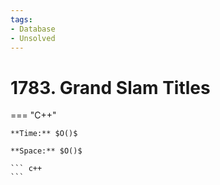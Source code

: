 ```yaml
---
tags:
- Database
- Unsolved
---
```



# 1783. Grand Slam Titles

=== "C++"

    **Time:** $O()$

    **Space:** $O()$

    ``` c++
    ```